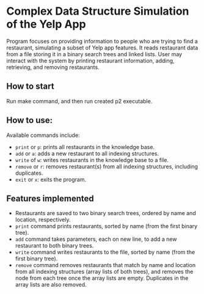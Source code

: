 # Complex Data Structure Simulation of the Yelp App

Program focuses on providing information to people who are trying to find a restaurant, simulating a subset of Yelp app features. It reads restaurant data from a file storing it in a binary search trees and linked lists. User may interact with the system by printing restaurant information, adding, retrieving, and removing restaurants. 

## How to start
Run make command, and then run created p2 executable.

## How to use: 
Available commands include:
- `print` or `p`:     prints all restaurants in the knowledge base.
- `add` or `a`:      adds a new restaurant to all indexing structures.
- `write` of `w`:    writes restaurants in the knowledge base to a file.
- `remove` or `r`: removes restaurant(s) from all indexing structures, including duplicates.
- `exit` or `x`:       exits the program. 

## Features implemented
- Restaurants are saved to two binary search trees, ordered by name and location, respectively.
- `print` command prints restaurants, sorted by name (from the first binary tree).
- `add` command takes parameters, each on new line, to add a new restaurant to both binary trees.
- `write` command writes restaurants to the file, sorted by name (from the first binary tree).
- `remove` command removes restaurants that match by name and location from all indexing structures (array lists of both trees), and removes the node from each tree once the array lists are empty. Duplicates in the array lists are also removed.

